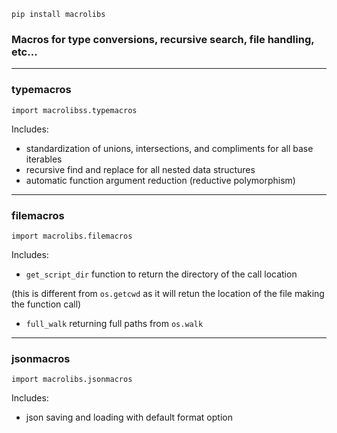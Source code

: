 ```commandline
pip install macrolibs
```

### Macros for type conversions, recursive search, file handling, etc...

-----------
### typemacros

```commandline
import macrolibss.typemacros
```
Includes:
- standardization of unions, intersections, and compliments for all base iterables
- recursive find and replace for all nested data structures
- automatic function argument reduction (reductive polymorphism)

-----------

### filemacros

```commandline
import macrolibs.filemacros
```
Includes:
- `get_script_dir` function to return the directory of the call location
  
 (this is different from `os.getcwd` as it will retun the location of the file
  making the function call)
 - `full_walk` returning full paths from `os.walk`

-----------

### jsonmacros

```commandline
import macrolibs.jsonmacros
```
Includes:
- json saving and loading with default format option
